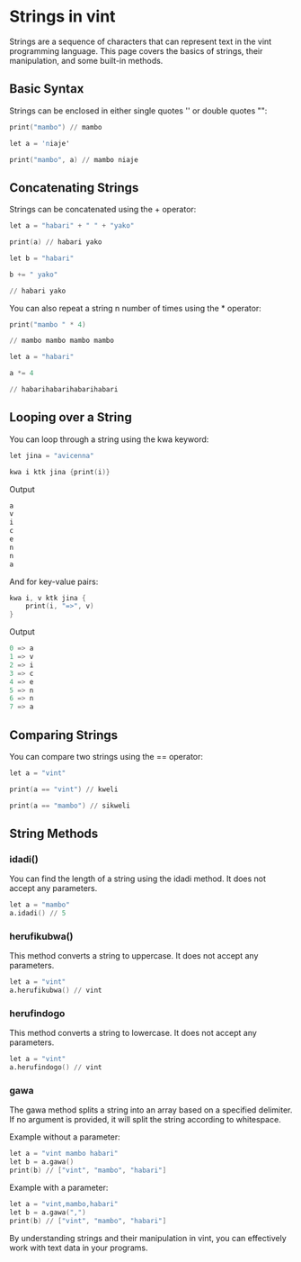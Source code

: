 # Strings in vint

Strings are a sequence of characters that can represent text in the vint programming language. This page covers the basics of strings, their manipulation, and some built-in methods.

## Basic Syntax

Strings can be enclosed in either single quotes '' or double quotes "":

```s
print("mambo") // mambo

let a = 'niaje'

print("mambo", a) // mambo niaje
```

## Concatenating Strings

Strings can be concatenated using the + operator:

```s
let a = "habari" + " " + "yako"

print(a) // habari yako

let b = "habari"

b += " yako"

// habari yako
```

You can also repeat a string n number of times using the * operator:

```s
print("mambo " * 4)

// mambo mambo mambo mambo

let a = "habari"

a *= 4

// habarihabarihabarihabari
```

## Looping over a String

You can loop through a string using the kwa keyword:

```s
let jina = "avicenna"

kwa i ktk jina {print(i)}
```
Output
```s 
a
v
i
c
e
n
n
a  
```

And for key-value pairs:

```s
kwa i, v ktk jina {
	print(i, "=>", v)
}
```
Output
```s
0 => a
1 => v
2 => i
3 => c
4 => e
5 => n
6 => n
7 => a
```

## Comparing Strings

You can compare two strings using the == operator:

```s
let a = "vint"

print(a == "vint") // kweli

print(a == "mambo") // sikweli
```

## String Methods

### idadi()

You can find the length of a string using the idadi method. It does not accept any parameters.

```s
let a = "mambo"
a.idadi() // 5
```

### herufikubwa()

This method converts a string to uppercase. It does not accept any parameters.

```s
let a = "vint"
a.herufikubwa() // vint
```

### herufindogo

This method converts a string to lowercase. It does not accept any parameters.

```s
let a = "vint"
a.herufindogo() // vint
```

### gawa

The gawa method splits a string into an array based on a specified delimiter. If no argument is provided, it will split the string according to whitespace.

Example without a parameter:

```s
let a = "vint mambo habari"
let b = a.gawa()
print(b) // ["vint", "mambo", "habari"]
```

Example with a parameter:

```s
let a = "vint,mambo,habari"
let b = a.gawa(",")
print(b) // ["vint", "mambo", "habari"]
```

By understanding strings and their manipulation in vint, you can effectively work with text data in your programs.